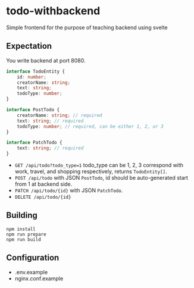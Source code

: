 # todo-withbackend

Simple frontend for the purpose of teaching backend using svelte

## Expectation

You write backend at port 8080.

```typescript
interface TodoEntity {
    id: number;
    creatorName: string;
    text: string;
    todoType: number;
}

interface PostTodo {
    creatorName: string; // required
    text: string; // required
    todoType: number; // required, can be either 1, 2, or 3
}

interface PatchTodo {
    text: string; // required
}
```

- `GET /api/todo?todo_type=1` todo_type can be 1, 2, 3 correspond with work, travel, and shopping respectively, returns `TodoEntity[]`.
- `POST /api/todo` with JSON `PostTodo`, id should be auto-generated start from 1 at backend side.
- `PATCH /api/todo/{id}` with JSON `PatchTodo`.
- `DELETE /api/todo/{id}`

## Building

```
npm install
npm run prepare
npm run build
```

## Configuration

- .env.example
- nginx.conf.example
